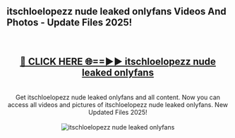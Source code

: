 <h2>itschloelopezz nude leaked onlyfans Videos And Photos - Update Files 2025!</h2>
<br>
<div align="center">
<h2><a href="https://top-ai-tools.click/QrbHav" rel="nofollow">🔴 CLICK HERE 🌐==►► itschloelopezz nude leaked onlyfans</a></h2>
<br>
Get itschloelopezz nude leaked onlyfans and all content. Now you can access all videos and pictures of itschloelopezz nude leaked onlyfans. New Updated Files 2025!
<br>
<br>
<a href="https://top-ai-tools.click/QrbHav" rel="nofollow" data-target="animated-image.originalLink"><img src="https://i.ibb.co.com/WyWwxjT/player-gif2.gif" alt="itschloelopezz nude leaked onlyfans" style="max-width: 100%; display: inline-block;" data-target="animated-image.originalImage"></a>
</div>
<br>